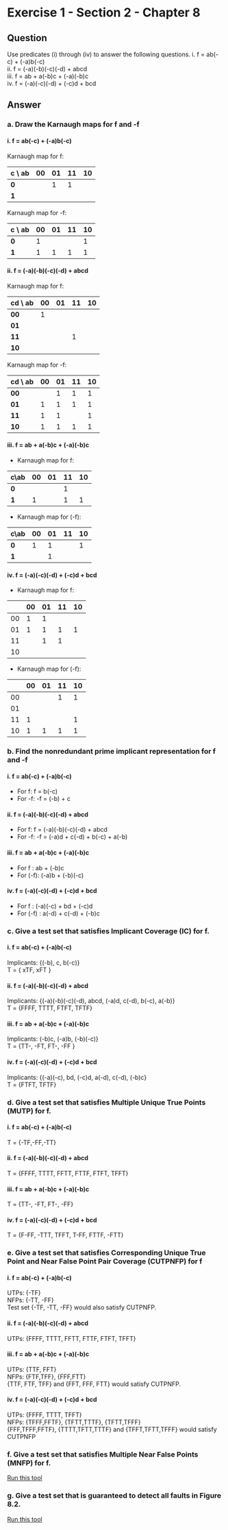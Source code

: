 # Exercise 1 - Section 2 - Chapter 8

## Question
Use predicates (i) through (iv) to answer the following questions.
i. f = ab(-c) + (-a)b(-c)  
ii. f = (-a)(-b)(-c)(-d) + abcd  
iii. f = ab + a(-b)c + (-a)(-b)c  
iv. f = (-a)(-c)(-d) + (-c)d + bcd  


## Answer
### a. Draw the Karnaugh maps for f and -f
#### i. f = ab(-c) + (-a)b(-c)

Karnaugh map for f:  

| c \ ab | 00 | 01 | 11 | 10 |
|--------|----|----|----|----|
| **0** | | 1 | 1 | |
| **1** | | | | |

Karnaugh map for -f: 

| c \ ab | 00 | 01 | 11 | 10 |
|--------|----|----|----|----|
| **0** | 1 | | | 1 |
| **1** | 1 | 1 | 1 | 1 |

#### ii. f = (-a)(-b)(-c)(-d) + abcd 

Karnaugh map for f:  

| cd \ ab | 00 | 01 | 11 | 10 |
|---------|----|----|----|----|
| **00** | 1 | | | |
| **01** | | | | |
| **11** | | | 1 | |
| **10** | | | | |

Karnaugh map for -f: 

| cd \ ab | 00 | 01 | 11 | 10 |
|---------|----|----|----|----|
| **00** | | 1 | 1 | 1 |
| **01** | 1 | 1 | 1 | 1 |
| **11** | 1 | 1 | | 1 |
| **10** | 1 | 1 | 1 | 1 |

#### iii. f = ab + a(-b)c + (-a)(-b)c 

- Karnaugh map for f:

|  c\ab | 00 | 01 | 11 | 10 |
|-------|----|----|----|----|
| **0** |    |    | 1  |   	|
| **1** | 1  |    | 1  | 1  |

- Karnaugh map for (-f):

|  c\ab | 00 | 01 | 11 | 10 |
|-------|----|----|----|----|
| **0** | 1  | 1  |    | 1  |
| **1** |    | 1  |    |    |

#### iv. f = (-a)(-c)(-d) + (-c)d + bcd  

- Karnaugh map for f:

|    | 00 | 01 | 11 | 10 |
|----|----|----|----|----|
| 00 | 1  | 1  |    |    |
| 01 | 1  | 1  | 1  | 1  |
| 11 |    | 1  | 1  |    |
| 10 |    |    |    |    |

- Karnaugh map for (-f):

|    | 00 | 01 | 11 | 10 |
|----|----|----|----|----|
| 00 |    |    | 1  | 1  |
| 01 |    |    |    |    |
| 11 | 1  |    |    | 1  |
| 10 | 1  | 1  | 1  | 1  |

### b. Find the nonredundant prime implicant representation for f and -f
#### i. f = ab(-c) + (-a)b(-c)
- For f: f = b(-c)  
- For -f: -f = (-b) + c  

#### ii. f = (-a)(-b)(-c)(-d) + abcd 
- For f: f = (-a)(-b)(-c)(-d) + abcd  
- For -f: -f = (-a)d + c(-d) + b(-c) + a(-b)

#### iii. f = ab + a(-b)c + (-a)(-b)c 
- For f : ab + (-b)c
- For (-f): (-a)b + (-b)(-c)

#### iv. f = (-a)(-c)(-d) + (-c)d + bcd 
- For f : (-a)(-c) + bd + (-c)d
- For (-f) : a(-d) + c(-d) + (-b)c 

### c. Give a test set that satisfies Implicant Coverage (IC) for f.
#### i. f = ab(-c) + (-a)b(-c)
Implicants: {(-b), c, b(-c)}  
T = { xTF, xFT }

#### ii. f = (-a)(-b)(-c)(-d) + abcd 
Implicants: {(-a)(-b)(-c)(-d), abcd, (-a)d, c(-d), b(-c), a(-b)}  
T = {FFFF, TTTT, FTFT, TFTF}

#### iii. f = ab + a(-b)c + (-a)(-b)c 
Implicants: (-b)c, (-a)b, (-b)(-c)}  
T = {TT-, -FT, FT-, -FF }

#### iv. f = (-a)(-c)(-d) + (-c)d + bcd 
Implicants: {(-a)(-c), bd, (-c)d, a(-d), c(-d), (-b)c}  
T = {FTFT, TFTF}


### d. Give a test set that satisfies Multiple Unique True Points (MUTP) for f.
#### i. f = ab(-c) + (-a)b(-c)
T = {-TF,-FF,-TT}

#### ii. f = (-a)(-b)(-c)(-d) + abcd  
T = {FFFF, TTTT, FFTT, FTTF, FTFT, TFFT}

#### iii. f = ab + a(-b)c + (-a)(-b)c 
T = {TT-, -FT, FT-, -FF}

#### iv. f = (-a)(-c)(-d) + (-c)d + bcd 
T = {F-FF, -TTT, TFFT, T-FF, FTTF, -FTT}

### e. Give a test set that satisfies Corresponding Unique True Point and Near False Point Pair Coverage (CUTPNFP) for f
#### i. f = ab(-c) + (-a)b(-c)

UTPs: {-TF}  
NFPs: {-TT, -FF}  
Test set {-TF, -TT, -FF} would also satisfy CUTPNFP.

#### ii. f = (-a)(-b)(-c)(-d) + abcd 
UTPs: {FFFF, TTTT, FFTT, FTTF, FTFT, TFFT}

#### iii. f = ab + a(-b)c + (-a)(-b)c 
UTPs: {TTF, FFT}  
NFPs: {FTF,TFF}, {FFF,FTT}   
{TTF, FTF, TFF} and {FFT, FFF, FTT} would satisfy CUTPNFP.  

#### iv. f = (-a)(-c)(-d) + (-c)d + bcd 
UTPs: {FFFF, TTTT, TFFT}  
NFPs: {TFFF,FFTF}, {TFTT,TTTF}, {TFTT,TFFF}  
{FFF,TFFF,FFTF}, {TTTT,TFTT,TTTF} and {TFFT,TFTT,TFFF} would satisfy CUTPNFP  

### f. Give a test set that satisfies Multiple Near False Points (MNFP) for f.
[Run this tool](https://cs.gmu.edu:8443/offutt/coverage/MinimalMUMCUTCoverage)
### g. Give a test set that is guaranteed to detect all faults in Figure 8.2.
[Run this tool](https://cs.gmu.edu:8443/offutt/coverage/MinimalMUMCUTCoverage)
